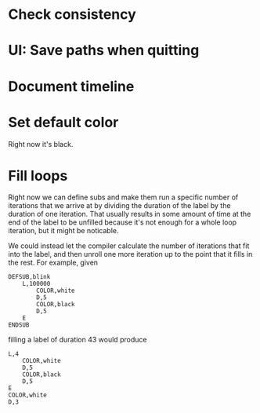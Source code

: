 # Check consistency

# UI: Save paths when quitting

# Document timeline

# Set default color

Right now it's black.

# Fill loops

Right now we can define subs and make them run
a specific number of iterations that we arrive at
by dividing the duration of the label by the duration
of one iteration.  That usually results in some amount
of time at the end of the label to be unfilled
because it's not enough for a whole loop iteration,
but it might be noticable.

We could instead let the compiler calculate the
number of iterations that fit into the label, and then
unroll one more iteration up to the point that it fills
in the rest.  For example, given

    DEFSUB,blink
	    L,100000
		    COLOR,white
			D,5
			COLOR,black
			D,5
		E
	ENDSUB

filling a label of duration 43 would produce

    L,4
	    COLOR,white
		D,5
		COLOR,black
		D,5
	E
	COLOR,white
	D,3
